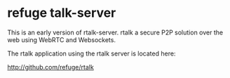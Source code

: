 # refuge talk-server

This is an early version of rtalk-server. rtalk a secure P2P solution
over the web using WebRTC and Websockets.

The rtalk application using the rtalk server is located here:

http://github.com/refuge/rtalk
